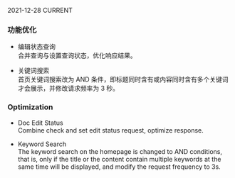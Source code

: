 2021-12-28
CURRENT
### 功能优化

- 编辑状态查询   
合并查询与设置查询状态，优化响应结果。

- 关键词搜索   
首页关键词搜索改为 AND 条件，即标题同时含有或内容同时含有多个关键词才会展示，并修改请求频率为 3 秒。

### Optimization

- Doc Edit Status   
Combine check and set edit status request, optimize response.

- Keyword Search   
The keyword search on the homepage is changed to AND conditions, that is, only if the title or the content contain multiple keywords at the same time will be displayed, and modify the request frequency to 3s.
